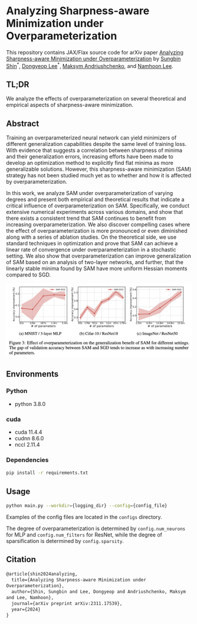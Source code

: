 # Analyzing Sharpness-aware Minimization under Overparameterization

This repository contains JAX/Flax source code for arXiv paper [Analyzing Sharpness-aware Minimization under Overparameterization](https://arxiv.org/abs/2311.17539) by [Sungbin Shin](https://ssbin4.github.io/)<sup>&ast;</sup>, [Dongyeop Lee](https://edong6768.github.io/)<sup>&ast;</sup>, [Maksym Andriushchenko](https://www.andriushchenko.me/), and [Namhoon Lee](https://namhoonlee.github.io/).

## TL;DR

We analyze the effects of overparameterization on several theoretical and empirical aspects of sharpness-aware minimization.

## Abstract

Training an overparameterized neural network can yield minimizers of different generalization capabilities despite the same level of training loss. With evidence that suggests a correlation between sharpness of minima and their generalization errors, increasing efforts have been made to develop an optimization method to explicitly find flat minima as more generalizable solutions. However, this sharpness-aware minimization (SAM) strategy has not been studied much yet as to whether and how it is affected by overparameterization.

In this work, we analyze SAM under overparameterization of varying degrees and present both empirical and theoretical results that indicate a critical influence of overparameterization on SAM. Specifically, we conduct extensive numerical experiments across various domains, and show that there exists a consistent trend that SAM continues to benefit from increasing overparameterization. We also discover compelling cases where the effect of overparameterization is more pronounced or even diminished along with a series of ablation studies. On the theoretical side, we use standard techniques in optimization and prove that SAM can achieve a linear rate of convergence under overparameterization in a stochastic setting. We also show that overparameterization can improve generalization of SAM based on an analysis of two-layer networks, and further, that the linearly stable minima found by SAM have more uniform Hessian moments compared to SGD.

![fig](./figures/main.png)

## Environments

### Python
- python 3.8.0

### cuda
- cuda 11.4.4
- cudnn 8.6.0
- nccl 2.11.4

### Dependencies
```bash
pip install -r requirements.txt
```

## Usage
```bash
python main.py --workdir={logging_dir} --config={config_file}
```

Examples of the config files are located in the `configs` directory.

The degree of overparameterization is determined by `config.num_neurons` for MLP and `config.num_filters` for ResNet, while the degree of sparsification is determined by `config.sparsity`.

## Citation
```
@article{shin2024analyzing,
  title={Analyzing Sharpness-aware Minimization under Overparameterization},
  author={Shin, Sungbin and Lee, Dongyeop and Andriushchenko, Maksym and Lee, Namhoon},
  journal={arXiv preprint arXiv:2311.17539},
  year={2024}
}
```
